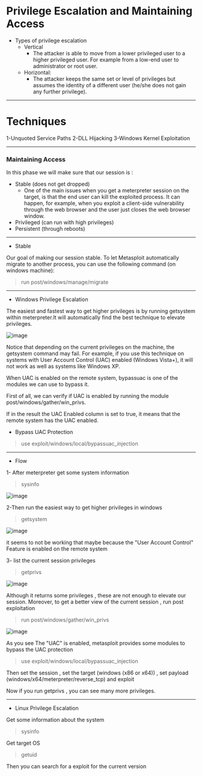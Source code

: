 # Privilege Escalation and Maintaining Access

* Types of privilege escalation
  - Vertical
    - The attacker is able to move from a lower privileged user to a higher privileged user. For example from a low-end user to administrator or root user.
  - Horizontal: 
    - The attacker keeps the same set or level of privileges but assumes the identity of a different user (he/she does not gain any further privilege).


---
# Techniques 

1-Unquoted Service Paths
2-DLL Hijacking
3-Windows Kernel Exploitation


---
### Maintaining Access

In this phase we will make sure that our session is :

+ Stable (does not get dropped)
  - One of the main issues when you get a meterpreter session on the target, is that the end user can kill the exploited process. It can happen, for example, when you exploit a client-side vulnerability through the web browser and the user just closes the web browser window.
+ Privileged (can run with high privileges)
+ Persistent (through reboots)




---

* Stable

Our goal of making our session stable. To let Metasploit automatically migrate to another process, you can use the following command (on windows machine):

> run post/windows/manage/migrate

---

* Windows Privilege Escalation

The easiest and fastest way to get higher privileges is by running getsystem within meterpreter.It will automatically find the best technique to elevate privileges.

![image](https://user-images.githubusercontent.com/73122852/234651603-834739f8-11fb-4bd1-a4ed-9baf2b8ada39.png)


Notice that depending on the current privileges on the machine, the getsystem command may fail. For example, if you use this technique on systems with User Account Control (UAC) enabled (Windows Vista+), it will not work as well as systems like Windows XP.

When UAC is enabled on the remote system, bypassuac is one of the modules we can use to bypass it.

First of all, we can verify if UAC is enabled by running the module post/windows/gather/win_privs.

If in the result the UAC Enabled column is set to true, it means that the remote system has the UAC enabled.


* Bypass UAC Protection

> use exploit/windows/local/bypassuac_injection


---

* Flow

1- After meterpreter get some system information

> sysinfo

![image](https://user-images.githubusercontent.com/73122852/235372168-53582c37-8b80-4240-afeb-af413c34b472.png)

2-Then run the easiest way to get higher privileges in windows

> getsystem

![image](https://user-images.githubusercontent.com/73122852/235372353-c5c5950e-3bf4-45ff-954e-72c20af83bde.png)

it seems to not be working that maybe because the "User Account Control" Feature is enabled on the remote system

3- list the current session privileges

> getprivs

![image](https://user-images.githubusercontent.com/73122852/235372489-f2962ea2-3ee2-4435-b790-b7833e6a3814.png)

Although it returns some privileges , these are not enough to elevate our session.
Moreover, to get a better view of the current session , run post exploitation

> run post/windows/gather/win_privs

![image](https://user-images.githubusercontent.com/73122852/235372928-7a7e4004-b09b-4182-b259-1133244d7f7f.png)

As you see The "UAC" is enabled, metasploit provides some modules to bypass the UAC protection

> use exploit/windows/local/bypassuac_injection

Then set the session , set the target (windows (x86 or x64)) , set payload (windows/x64/meterpreter/reverse_tcp) and exploit

Now if you run getprivs , you can see many more privileges.


---

* Linux Privilege Escalation

Get some information about the system

> sysinfo

Get target OS 

> getuid

Then you can search for a exploit for the current version















